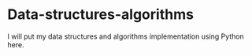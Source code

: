 # Data-structures-algorithms
I will put my data structures and algorithms implementation using Python here.
